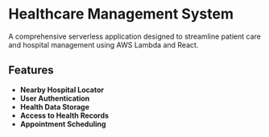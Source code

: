 # Healthcare Management System

A comprehensive serverless application designed to streamline patient care and hospital management using AWS Lambda and React.

## Features

- **Nearby Hospital Locator**
- **User Authentication**
- **Health Data Storage**
- **Access to Health Records**
- **Appointment Scheduling**

